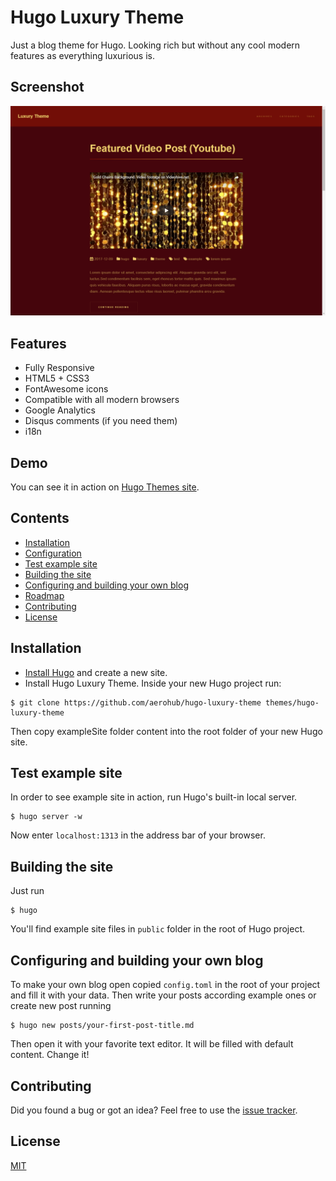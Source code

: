 # Hugo Luxury Theme

Just a blog theme for Hugo. Looking rich but without any cool modern features as everything luxurious is.

## Screenshot

![Hugo Luxury Theme screenshot](https://raw.githubusercontent.com/aerohub/hugo-luxury-theme/master/images/screenshot.png)

## Features

- Fully Responsive
- HTML5 + CSS3
- FontAwesome icons
- Compatible with all modern browsers
- Google Analytics
- Disqus comments (if you need them)
- i18n

## Demo

You can see it in action on [Hugo Themes site](http://themes.gohugo.io/hugo-luxury-theme/).

## Contents

- [Installation](#installation)
- [Configuration](#configuration)
- [Test example site](#test-example-site)
- [Building the site](#building-the-site)
- [Configuring and building your own blog](#configuring-and-building-your-own-blog)
- [Roadmap](#roadmap)
- [Contributing](#contributing)
- [License](#license)


## Installation

- [Install Hugo](//gohugo.io/overview/installing/) and create a new site.
- Install Hugo Luxury Theme. Inside your new Hugo project run:

```
$ git clone https://github.com/aerohub/hugo-luxury-theme themes/hugo-luxury-theme
```

Then copy exampleSite folder content into the root folder of your new Hugo site.

## Test example site

In order to see example site in action, run Hugo's built-in local server. 

    $ hugo server -w

Now enter `localhost:1313` in the address bar of your browser.

## Building the site

Just run

	$ hugo

You'll find example site files in `public` folder in the root of Hugo project.

## Configuring and building your own blog

To make your own blog open copied `config.toml` in the root of your project and fill it with your data. Then write your posts according example ones or create new post running

    $ hugo new posts/your-first-post-title.md

Then open it with your favorite text editor. It will be filled with default content. Change it!

## Contributing

Did you found a bug or got an idea? Feel free to use the [issue tracker](//github.com/aerohub/hugo-luxury-theme/issues).

## License

[MIT](https://github.com/aerohub/hugo-luxury-theme/blob/master/LICENSE.md)
